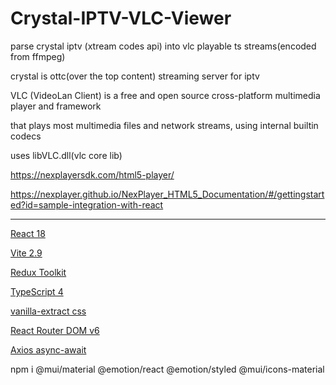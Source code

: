 # Crystal-IPTV-VLC-Viewer
parse crystal iptv (xtream codes api) into vlc playable ts streams(encoded from ffmpeg)

crystal is ottc(over the top content) streaming server for iptv


VLC (VideoLan Client) is a free and open source cross-platform multimedia player and framework 

that plays most multimedia files and network streams, using internal builtin codecs

uses libVLC.dll(vlc core lib)

https://nexplayersdk.com/html5-player/

https://nexplayer.github.io/NexPlayer_HTML5_Documentation/#/gettingstarted?id=sample-integration-with-react

---------------------


[React 18](https://reactjs.org/)


[Vite 2.9](https://vitejs.dev/guide/why.html)


[Redux Toolkit](https://redux-toolkit.js.org/)


[TypeScript 4](https://www.typescriptlang.org/docs/handbook/typescript-in-5-minutes.html)


[vanilla-extract css](https://vanilla-extract.style/documentation/)


[React Router DOM v6](https://reactrouter.com/docs/en/v6/getting-started/tutorial)


[Axios async-await](https://axios-http.com/docs/intro)

npm i @mui/material @emotion/react @emotion/styled @mui/icons-material

